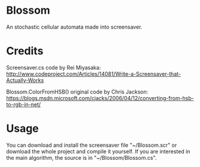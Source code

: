 # Blossom

An stochastic cellular automata made into screensaver.

# Credits

Screensaver.cs code by Rei Miyasaka: http://www.codeproject.com/Articles/14081/Write-a-Screensaver-that-Actually-Works

Blossom.ColorFromHSB() original code by Chris Jackson: https://blogs.msdn.microsoft.com/cjacks/2006/04/12/converting-from-hsb-to-rgb-in-net/

# Usage

You can download and install the screensaver file "~/Blossom.scr" or download the whole project and compile it yourself. If you are interested in the main algorithm, the source is in "~/Blossom/Blossom.cs".
